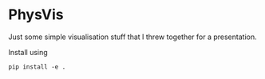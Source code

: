 # PhysVis

Just some simple visualisation stuff that I threw together
for a presentation.

Install using

    pip install -e .
